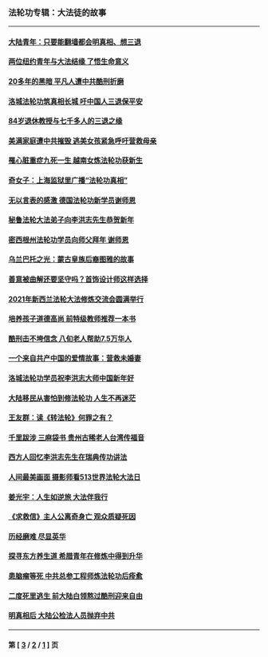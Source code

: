 ### 法轮功专辑：大法徒的故事
---
#### [大陆青年：只要能翻墙都会明真相、想三退](../../pages/nf1147481/n14094271.md?10170430) 
#### [两位纽约青年与大法结缘 了悟生命意义](../../pages/nf1147481/n14002785.md?10170430) 
#### [20多年的黑暗 平凡人遭中共酷刑折磨](../../pages/nf1147481/n13997976.md?10170430) 
#### [洛城法轮功筑真相长城 吁中国人三退保平安](../../pages/nf1147481/n13892471.md?10170430) 
#### [84岁退休教授与七千多人的三退之缘](../../pages/nf1147481/n13796650.md?10170430) 
#### [美满家庭遭中共摧毁 逃美女孩紧急呼吁营救母亲](../../pages/nf1147481/n13792859.md?10170430) 
#### [罹心脏重症九死一生 越南女炼法轮功获新生](../../pages/nf1147481/n13732766.md?10170430) 
#### [奇女子：上海监狱里广播“法轮功真相”](../../pages/nf1147481/n13726443.md?10170430) 
#### [无以言表的感激 德国法轮功新学员谢师恩](../../pages/nf1147481/n13543790.md?10170430) 
#### [秘鲁法轮大法弟子向李洪志先生恭贺新年](../../pages/nf1147481/n13540182.md?10170430) 
#### [密西根州法轮功学员向师父拜年 谢师恩](../../pages/nf1147481/n13538183.md?10170430) 
#### [乌兰巴托之光：蒙古皇族后裔图雅的故事](../../pages/nf1147481/n13155759.md?10170430) 
#### [善意被曲解还要坚守吗？首饰设计师这样选择](../../pages/nf1147481/n13077575.md?10170430) 
#### [2021年新西兰法轮大法修炼交流会圆满举行](../../pages/nf1147481/n13033149.md?10170430) 
#### [培养孩子道德高尚 前特级教师推荐一本书](../../pages/nf1147481/n12938640.md?10170430) 
#### [酷刑击不垮信念 八旬老人帮助7.5万华人](../../pages/nf1147481/n12880712.md?10170430) 
#### [一个来自共产中国的爱情故事：营救未婚妻](../../pages/nf1147481/n12778386.md?10170430) 
#### [洛城法轮功学员祝李洪志大师中国新年好](../../pages/nf1147481/n12724685.md?10170430) 
#### [大陆移民从害怕到修法轮功 人生不再迷茫](../../pages/nf1147481/n12414325.md?10170430) 
#### [王友群：读《转法轮》何罪之有？](../../pages/nf1147481/n12408647.md?10170430) 
#### [千里跋涉 三麻袋书 贵州古稀老人台湾传福音](../../pages/nf1147481/n12198750.md?10170430) 
#### [西方人回忆李洪志先生在瑞典传功讲法](../../pages/nf1147481/n12099607.md?10170430) 
#### [人间最美画面 摄影师看513世界法轮大法日](../../pages/nf1147481/n12094118.md?10170430) 
#### [姜光宇：人生如逆旅 大法伴我行](../../pages/nf1147481/n12088664.md?10170430) 
#### [《求救信》主人公离奇身亡 观众质疑死因](../../pages/nf1147481/n11845215.md?10170430) 
#### [历经磨难 尽显英华](../../pages/nf1147481/n11723297.md?10170430) 
#### [探寻东方养生道 希腊青年在修炼中得到升华](../../pages/nf1147481/n11494502.md?10170430) 
#### [患脑瘤等死 中共总参工程师炼法轮功后痊愈](../../pages/nf1147481/n11466682.md?10170430) 
#### [二度死里逃生 前大陆白领熬过酷刑迎来自由](../../pages/nf1147481/n11368594.md?10170430) 
#### [明真相后 大陆公检法人员抛弃中共](../../pages/nf1147481/n11358618.md?10170430) 

---
#### 第 [ [3](./3.md?10170430) / [2](./2.md?10170430) / [1](./1.md?10170430) ] 页
